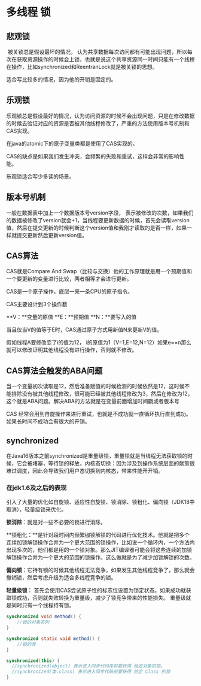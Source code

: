 # 多线程 锁

## 悲观锁

​	被关锁总是假设最坏的情况， 认为共享数据每次访问都有可能出现问题，所以每次在获取资源操作的时候会上锁，也就是说这个共享资源同一时间只能有一个线程在操作，比如synchronized和ReentranLock就是被关锁的思想。

适合写比较多的情况，因为他的开销是固定的。

## 乐观锁

乐观锁总是假设最好的情况，认为访问资源的时候不会出现问题，只是在修改数据的时候去验证对应的资源是否被其他线程修改了，严重的方法使用版本号机制和CAS实现。

在java的atomic下的原子变量类都是使用了CAS实现的。

CAS的缺点是如果我们发生冲突，会频繁的失败和重试，这样会非常的影响性能。

乐观锁适合写少多读的场景。

## 版本号机制

一般在数据表中加上一个数据版本号version字段， 表示被修改的次数，如果我们的数据被修改了version就会+1，当线程要更新数据的时候，首先会读取version值，然后在提交更新的时候判断这个version值和我刚才读取的是否一样，如果一样就提交更新然后更新version值。

## CAS算法

CAS就是Compare And Swap（比较与交换）他的工作原理就是用一个预期值和一个要更新的变量进行比较，两者相等才会进行更新。

CAS是一个原子操作，底层一来一条CPU的原子指令。

CAS主要设计到3个操作数

**V：**变量的原值		**E：**预期值		**N：**要写入的值

当且仅当V的值等于E时，CAS通过原子方式用新值N来更新V的值。

假如线程A要修改变了i的值为12， i的原值为1（V=1,E=12,N=12）如果e==n那么就可以修改证明其他线程没有进行操作，否则就不修改。

## CAS算法会触发的ABA问题

当一个变量初次读取是12，然后准备赋值的时候检测的时候依然是12，这时候不能排除没有被其他线程修改，很可能已经被其他线程修改为3，然后在修改为12，这个就是ABA问题。解决ABA的方法就是在变量前面增加时间戳或者版本号

CAS 经常会用到自旋操作来进行重试，也就是不成功就一直循环执行直到成功。如果长时间不成功会有很大的开销。

## synchronized

在Java16版本之前synchronized是重量级锁，重量锁就是当线程无法获取锁的时候，它会被堵塞，等待锁的释放，内核态切换：因为涉及到操作系统层面的献策很难过调度，因此会导致我们用户态切换到内核态，带来性能开开销。

### 在jdk1.6及之后的表现

引入了大量的优化如自旋锁、适应性自旋锁、锁消除、锁粗化、偏向锁（JDK18中取消），轻量级锁来优化。

**锁消除**：就是对一些不必要的锁进行消除。

**锁粗化：**是针对段时间内频繁枷锁解锁的代码进行优化技术。他就是把多个连续加锁解锁操作合并为一个更大范围的锁操作，比如说一个循环内，一个方法内出现多次的，他们都是用的一个锁对象。那么JIT编译器可能会将这些连续的加锁解锁操作合并为一个更大的范围的锁操作。这么做就是为了减少加锁解锁的次数。

**偏向锁**：它持有锁的时候其他线程无法竞争，如果发生其他线程竞争了，那么就会撤销锁，然后考虑升级为适合多线程竞争的锁。

**轻量级锁**： 首先会使用CAS尝试原子性的标志位设置为锁定状态。如果成功就获取锁成功，否则就失败转换为重量级，减少了锁竞争带来的性能损失。 重量级就是同时只有一个线程持有锁。



```java
synchronized void method() {
    //锁的对象实列
}
```



```java
synchronized static void method() {
    //锁的类
}
```



```java
synchronized(this) {
  //synchronized(object) 表示进入同步代码库前要获得 给定对象的锁。
  //synchronized(类.class) 表示进入同步代码前要获得 给定 Class 的锁
}
```